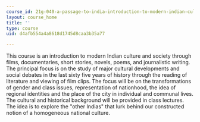 ```yaml
---
course_id: 21g-040-a-passage-to-india-introduction-to-modern-indian-culture-and-society-spring-2012
layout: course_home
title: ''
type: course
uid: d4afb554a4a8618d1745d8caa3b35a77

---
```

This course is an introduction to modern Indian culture and society through films, documentaries, short stories, novels, poems, and journalistic writing. The principal focus is on the study of major cultural developments and social debates in the last sixty five years of history through the reading of literature and viewing of film clips. The focus will be on the transformations of gender and class issues, representation of nationhood, the idea of regional identities and the place of the city in individual and communal lives. The cultural and historical background will be provided in class lectures. The idea is to explore the "other Indias" that lurk behind our constructed notion of a homogeneous national culture.
